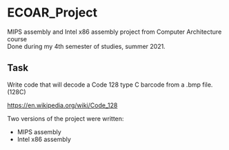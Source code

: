 # ECOAR_Project
MIPS assembly and Intel x86 assembly project from Computer Architecture course\
Done during my 4th semester of studies, summer 2021.

## Task
Write code that will decode a Code 128 type C barcode from a .bmp file. (128C)

https://en.wikipedia.org/wiki/Code_128

Two versions of the project were written:
- MIPS assembly
- Intel x86 assembly
